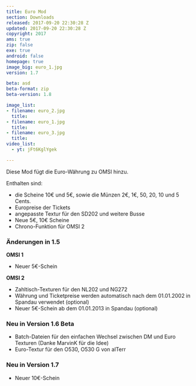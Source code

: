 ```yaml
---
title: Euro Mod
section: Downloads
released: 2017-09-20 22:30:28 Z
updated: 2017-09-20 22:30:28 Z
copyright: 2017
ams: true
zip: false
exe: true
android: false
homepage: true
image_big: euro_1.jpg
version: 1.7

beta: asd
beta-format: zip
beta-version: 1.8

image_list:
- filename: euro_2.jpg
  title:
- filename: euro_1.jpg
  title:
- filename: euro_3.jpg
  title:
video_list:
  - yt: jFt6KglYgek

---
```


<p></p>

Diese Mod fügt die Euro-Währung zu OMSI hinzu.

Enthalten sind:
- die Scheine 10€ und 5€, sowie die Münzen 2€, 1€, 50, 20, 10 und 5 Cents.
- Europreise der Tickets
- angepasste Textur für den SD202 und weitere Busse
- Neue 5€, 10€ Scheine
- Chrono-Funktion für OMSI 2

<div class="bg bg-success" markdown="block">

### Änderungen in 1.5

**OMSI 1**

- Neuer 5€-Schein

**OMSI 2**

- Zahltisch-Texturen für den NL202 und NG272
- Währung und Ticketpreise werden automatisch nach dem 01.01.2002 in Spandau verwendet (optional)
- Neuer 5€-Schein ab dem 01.01.2013 in Spandau (optional)

### Neu in Version 1.6 Beta

- Batch-Dateien für den einfachen Wechsel zwischen DM und Euro Texturen (Danke MarvinK für die Idee)
- Euro-Textur für den O530, O530 G von alTerr

### Neu in Version 1.7

- Neuer 10€-Schein

</div>
